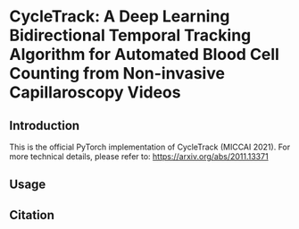 # CycleTrack: A Deep Learning Bidirectional Temporal Tracking Algorithm for Automated Blood Cell Counting from Non-invasive Capillaroscopy Videos
## Introduction
This is the official PyTorch implementation of CycleTrack (MICCAI 2021). For more technical details, please refer to: https://arxiv.org/abs/2011.13371
## Usage
## Citation

